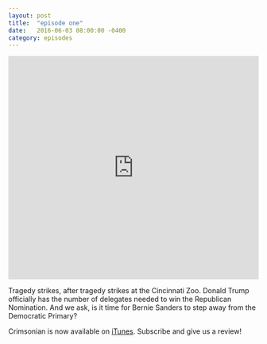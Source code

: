 ```yaml
---
layout: post
title:  "episode one"
date:   2016-06-03 08:00:00 -0400
category: episodes
---
```

<iframe width="100%" height="450" scrolling="no" frameborder="no" src="https://w.soundcloud.com/player/?url=https%3A//api.soundcloud.com/tracks/267363962&amp;auto_play=false&amp;hide_related=false&amp;show_comments=true&amp;show_user=true&amp;show_reposts=false&amp;visual=true"></iframe>

Tragedy strikes, after tragedy strikes at the Cincinnati Zoo. Donald Trump officially has the number of delegates needed to win the Republican Nomination. And we ask, is it time for Bernie Sanders to step away from the Democratic Primary?

Crimsonian is now available on [iTunes](https://itunes.apple.com/us/podcast/crimsonian/id1120793848?mt=2). Subscribe and give us a review!
